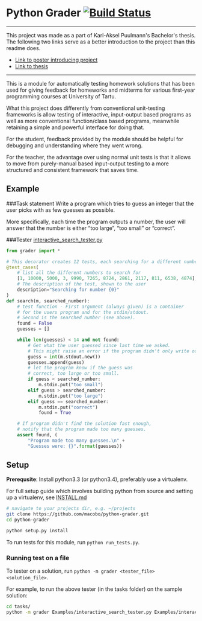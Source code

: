 Python Grader [![Build Status](https://travis-ci.org/macobo/python-grader.png?branch=master)](https://travis-ci.org/macobo/python-grader)
=============

---------------
This project was made as a part of Karl-Aksel Puulmann's Bachelor's thesis. The following two links serve as a better introduction to the project than this readme does.

* [Link to poster introducing project](http://macobo.github.io/python-grader/poster.pdf)
* [Link to thesis](http://macobo.github.io/python-grader/thesis.pdf)

-------

This is a module for automatically testing homework solutions that has been used for giving feedback for homeworks and midterms for various first-year programming courses at University of Tartu.

What this project does differently from conventional unit-testing frameworks is allow testing of interactive, input-output based programs as well as more conventional function/class based programs, meanwhile retaining a simple and powerful interface for doing that.

For the student, feedback provided by the module should be helpful for debugging and understanding where they went wrong.

For the teacher, the advantage over using normal unit tests is that it allows to move from purely-manual based input-output testing to a more structured and consistent framework that saves time.


## Example

###Task statement
Write a program which tries to guess an integer that the user picks with as few 
guesses as possible. 

More specifically, each time the program outputs a number, 
the user will answer that the number is either “too large”, “too small” or “correct”. 

###Tester [interactive_search_tester.py](tasks/Examples/interactive_search_tester.py)
```python
from grader import *

# This decorator creates 12 tests, each searching for a different number
@test_cases(
    # list all the different numbers to search for
    [1, 10000, 5000, 3, 9990, 7265, 8724, 2861, 2117, 811, 6538, 4874],
    # The description of the test, shown to the user
    description="Searching for number {0}"
)
def search(m, searched_number):
    # test function - First argument (always given) is a container
    # for the users program and for the stdin/stdout.
    # Second is the searched number (see above).
    found = False
    guesses = []

    while len(guesses) < 14 and not found:
        # Get what the user guessed since last time we asked.
        # This might raise an error if the program didn't only write out a number.
        guess = int(m.stdout.new())
        guesses.append(guess)
        # let the program know if the guess was
        # correct, too large or too small.
        if guess < searched_number:
            m.stdin.put("too small")
        elif guess > searched_number:
            m.stdin.put("too large")
        elif guess == searched_number:
            m.stdin.put("correct")
            found = True

    # If program didn't find the solution fast enough,
    # notify that the program made too many guesses.
    assert found, (
        "Program made too many guesses.\n" +
        "Guesses were: {}".format(guesses))
```

## Setup

**Prerequsite**: Install python3.3 (or python3.4), preferably use a virtualenv.

For full setup guide which involves building python from source and setting up a virtualenv, 
see [INSTALL.md](INSTALL.md)

```bash
# navigate to your projects dir, e.g. ~/projects
git clone https://github.com/macobo/python-grader.git
cd python-grader

python setup.py install
```

To run tests for this module, run `python run_tests.py`.


### Running test on a file
To tester on a solution, run `python -m grader <tester_file> <solution_file>`.

For example, to run the above tester (in the tasks folder) on the sample solution:
```bash
cd tasks/
python -m grader Examples/interactive_search_tester.py Examples/interactive_search_solution.py
```
